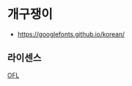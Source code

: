 # 개구쟁이
* https://googlefonts.github.io/korean/

## 라이센스
[OFL](https://scripts.sil.org/cms/scripts/page.php?site_id=nrsi&id=OFL_web)
